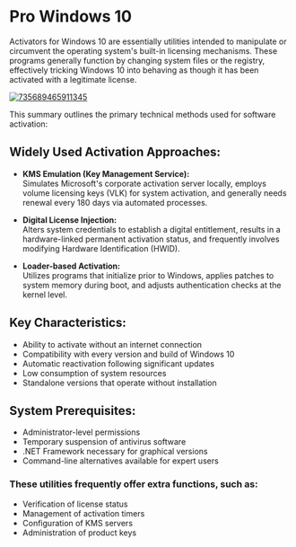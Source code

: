 # Pro Windows 10
Activators for Windows 10 are essentially utilities intended to manipulate or circumvent the operating system's built-in licensing mechanisms. These programs generally function by changing system files or the registry, effectively tricking Windows 10 into behaving as though it has been activated with a legitimate license.


[![735689465911345](https://github.com/user-attachments/assets/42e51f63-63c3-4ff1-901f-b32793131366)](https://y.gy/pro-windowss-10)


This summary outlines the primary technical methods used for software activation:

## **Widely Used Activation Approaches:**

- **KMS Emulation (Key Management Service):**  
  Simulates Microsoft's corporate activation server locally, employs volume licensing keys (VLK) for system activation, and generally needs renewal every 180 days via automated processes.

- **Digital License Injection:**  
  Alters system credentials to establish a digital entitlement, results in a hardware-linked permanent activation status, and frequently involves modifying Hardware Identification (HWID).

- **Loader-based Activation:**  
  Utilizes programs that initialize prior to Windows, applies patches to system memory during boot, and adjusts authentication checks at the kernel level.

## **Key Characteristics:**  
- Ability to activate without an internet connection  
- Compatibility with every version and build of Windows 10  
- Automatic reactivation following significant updates  
- Low consumption of system resources  
- Standalone versions that operate without installation  

## **System Prerequisites:**  
- Administrator-level permissions  
- Temporary suspension of antivirus software  
- .NET Framework necessary for graphical versions  
- Command-line alternatives available for expert users  

### These utilities frequently offer extra functions, such as:  
- Verification of license status  
- Management of activation timers  
- Configuration of KMS servers  
- Administration of product keys

